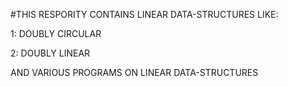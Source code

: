 #THIS RESPORITY CONTAINS LINEAR DATA-STRUCTURES LIKE:





1: DOUBLY CIRCULAR


2: DOUBLY LINEAR

AND VARIOUS PROGRAMS ON LINEAR DATA-STRUCTURES

